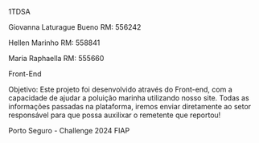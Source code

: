 1TDSA

Giovanna Laturague Bueno RM: 556242

Hellen Marinho RM: 558841

Maria Raphaella RM: 555660

Front-End

Objetivo: Este projeto foi desenvolvido através do Front-end, com a capacidade de ajudar a poluição marinha utilizando nosso site. Todas as informações passadas na plataforma, iremos enviar diretamente ao setor
responsável para que possa auxilixar o remetente que reportou!

Porto Seguro - Challenge 2024 FIAP
